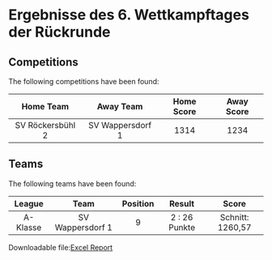 



# Ergebnisse des 6. Wettkampftages der Rückrunde

## Competitions
The following competitions have been found:  

|Home Team|Away Team|Home Score|Away Score|
| :---: | :---: | :---: | :---: |
|SV Röckersbühl 2|SV Wappersdorf 1|1314|1234|
  

## Teams
The following teams have been found:  

|League|Team|Position|Result|Score|
| :---: | :---: | :---: | :---: | :---: |
|A-Klasse | SV Wappersdorf 1|9|2 : 26   Punkte|Schnitt:    1260,57|
  
  
Downloadable file:[Excel Report](files/report.xlsx)